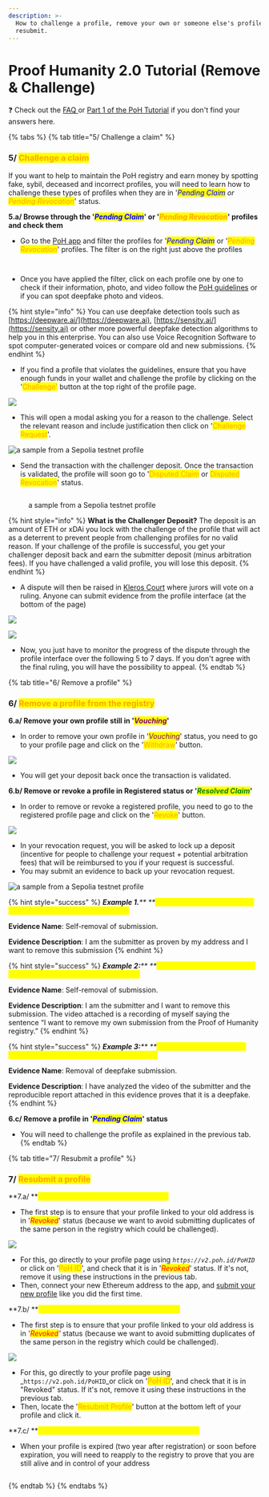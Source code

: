 ```yaml
---
description: >-
  How to challenge a profile, remove your own or someone else's profile and
  resubmit.
---
```


# Proof Humanity 2.0 Tutorial (Remove & Challenge)

❓ Check out the [FAQ ](https://kleros.gitbook.io/docs/products/proof-of-humanity/poh-faq)or [Part 1 of the PoH Tutorial](https://kleros.gitbook.io/docs/products/proof-of-humanity/proof-of-humanity-tutorial) if you don't find your answers here.

{% tabs %}
{% tab title="5/ Challenge a claim" %}
### 5/ <mark style="color:orange;">Challenge a claim</mark>

If you want to help to maintain the PoH registry and earn money by spotting fake, sybil, deceased and incorrect profiles, you will need to learn how to challenge these types of profiles when they are in '_<mark style="color:blue;">Pending Claim</mark> or <mark style="color:orange;">Pending Revocation</mark>_' status.

**5.a/ Browse through the '**_<mark style="color:blue;">**Pending Claim**</mark>_**' or '**_<mark style="color:orange;">**Pending Revocation**</mark>_**' profiles and check them**

* Go to the [PoH app](https://v2.poh.id/) and filter the profiles for '_<mark style="color:blue;">Pending Claim</mark>_ or '_<mark style="color:orange;">Pending Revocation</mark>_' profiles. The filter is on the right just above the profiles&#x20;

<div>

<img src="../../.gitbook/assets/pending claim.png" alt="">

 

<figure><img src="../../.gitbook/assets/pending revocation.png" alt=""><figcaption></figcaption></figure>

</div>

* Once you have applied the filter, click on each profile one by one to check if their information, photo, and video follow the [PoH guidelines](https://cdn.kleros.link/ipfs/QmcEvNrofibGt1MQSCk7G1fFboiMyfHoYyns4En4kWG5hU) or if you can spot deepfake photo and videos.

{% hint style="info" %}
You can use deepfake detection tools such as [https://deepware.ai/](https://deepware.ai), [https://sensity.ai/](https://sensity.ai) or other more powerful deepfake detection algorithms to help you in this enterprise. You can also use Voice Recognition Software to spot computer-generated voices or compare old and new submissions.
{% endhint %}

* If you find a profile that violates the guidelines, ensure that you have enough funds in your wallet and challenge the profile by clicking on the '<mark style="color:orange;">Challenge'</mark> button at the top right of the profile page.

![](<../../.gitbook/assets/challenge period.png>)

* This will open a modal asking you for a reason to the challenge. Select the relevant reason and include justification then click on '<mark style="color:orange;">Challenge Request</mark>'.

![a sample from a Sepolia testnet profile](<../../.gitbook/assets/challenge reason.png>)

* Send the transaction with the challenger deposit. Once the transaction is validated, the profile will soon go to '<mark style="color:orange;">Disputed Claim</mark> or <mark style="color:orange;">Disputed Revocation</mark>' status.

<figure><img src="../../.gitbook/assets/disputed claim.png" alt=""><figcaption><p>a sample from a Sepolia testnet profile</p></figcaption></figure>

{% hint style="info" %}
**What is the Challenger Deposit?** The deposit is an amount of ETH or xDAi you lock with the challenge of the profile that will act as a deterrent to prevent people from challenging profiles for no valid reason. If your challenge of the profile is successful, you get your challenger deposit back and earn the submitter deposit (minus arbitration fees). If you have challenged a valid profile, you will lose this deposit.
{% endhint %}

* A dispute will then be raised in [Kleros Court](https://kleros.gitbook.io/docs/products/court) where jurors will vote on a ruling. Anyone can submit evidence from the profile interface (at the bottom of the page)

![](<../../.gitbook/assets/add evidence.png>)

![](<../../.gitbook/assets/evidence prompt (1).png>)

* Now, you just have to monitor the progress of the dispute through the profile interface over the following 5 to 7 days. If you don't agree with the final ruling, you will have the possibility to appeal.
{% endtab %}

{% tab title="6/ Remove a profile" %}
### 6/ <mark style="color:orange;">Remove a profile from the registry</mark>

**6.a/ Remove your own profile still in '**_<mark style="color:purple;">**Vouching**</mark>_**'**

* In order to remove your own profile in '_<mark style="color:purple;">Vouching</mark>_' status, you need to go to your profile page and click on the '<mark style="color:orange;">Withdraw</mark>' button.

![](../../.gitbook/assets/advance.png)

* You will get your deposit back once the transaction is validated.

**6.b/ Remove or revoke a profile in Registered status or '**_<mark style="color:green;">**Resolved Claim**</mark>_**'**

* In order to remove or revoke a registered profile, you need to go to the registered profile page and click on the '<mark style="color:orange;">Revoke</mark>' button.

![](../../.gitbook/assets/revoke.png)

* In your revocation request, you will be asked to lock up a deposit (incentive for people to challenge your request + potential arbitration fees) that will be reimbursed to you if your request is successful.
* You may submit an evidence to back up your revocation request.

![a sample from a Sepolia testnet profile](../../.gitbook/assets/revocation.png)

{% hint style="success" %}
_**Example 1.**** **<mark style="color:yellow;">**Send a removal request from the same address as the submitter.**</mark>_

**Evidence Name**: Self-removal of submission.

**Evidence Description**: I am the submitter as proven by my address and I want to remove this submission
{% endhint %}

{% hint style="success" %}
_**Example 2:**** **<mark style="color:yellow;">**Send a removal request from a different address than the submitter.**</mark>_

**Evidence Name**: Self-removal of submission.

**Evidence Description**: I am the submitter and I want to remove this submission. The video attached is a recording of myself saying the sentence “I want to remove my own submission from the Proof of Humanity registry.”
{% endhint %}

{% hint style="success" %}
_**Example 3:**** **<mark style="color:yellow;">**Send a removal request to remove a malicious or incorrect submission**</mark>_

**Evidence Name**: Removal of deepfake submission.

**Evidence Description**: I have analyzed the video of the submitter and the reproducible report attached in this evidence proves that it is a deepfake.
{% endhint %}

**6.c/ Remove a profile in '**_<mark style="color:blue;">**Pending Claim**</mark>_**' status**

* You will need to challenge the profile as explained in the previous tab.
{% endtab %}

{% tab title="7/ Resubmit a profile" %}
### 7/ <mark style="color:orange;">Resubmit a profile</mark>

**7.a/ **<mark style="color:yellow;">**Resubmit a profile from a new address**</mark>

* The first step is to ensure that your profile linked to your old address is in '_<mark style="color:red;">Revoked</mark>_' status (because we want to avoid submitting duplicates of the same person in the registry which could be challenged).

![](../../.gitbook/assets/revoked.png)

* For this, go directly to your profile page using _`https://v2.poh.id/PoHID`_ or click on '<mark style="color:orange;">PoH ID</mark>', and check that it is in '_<mark style="color:red;">Revoked</mark>_' status. If it's not, remove it using these instructions in the previous tab.
* Then, connect your new Ethereum address to the app, and [submit your new profile](https://kleros.gitbook.io/docs/products/proof-of-humanity/proof-of-humanity-tutorial#1-register-your-profile-5-10mn) like you did the first time.

**7.b/ **<mark style="color:yellow;">**Resubmit a profile from the same address**</mark>

* The first step is to ensure that your profile linked to your old address is in '_<mark style="color:red;">Revoked</mark>'_ status (because we want to avoid submitting duplicates of the same person in the registry which could be challenged).

![](../../.gitbook/assets/revoked.png)

* For this, go directly to your profile page using _`https://v2.poh.id/PoHID`_or click on '<mark style="color:orange;">PoH ID</mark>', and check that it is in "Revoked" status. If it's not, remove it using these instructions in the previous tab.
* Then, locate the '<mark style="color:orange;">Resubmit Profile</mark>' button at the bottom left of your profile and click it.

**7.c/ **<mark style="color:yellow;">**Reapply a profile expired or soon-to-be expired**</mark>

* When your profile is expired (two year after registration) or soon before expiration, you will need to reapply to the registry to prove that you are still alive and in control of your address

<figure><img src="../../.gitbook/assets/expired.png" alt=""><figcaption></figcaption></figure>
{% endtab %}
{% endtabs %}
